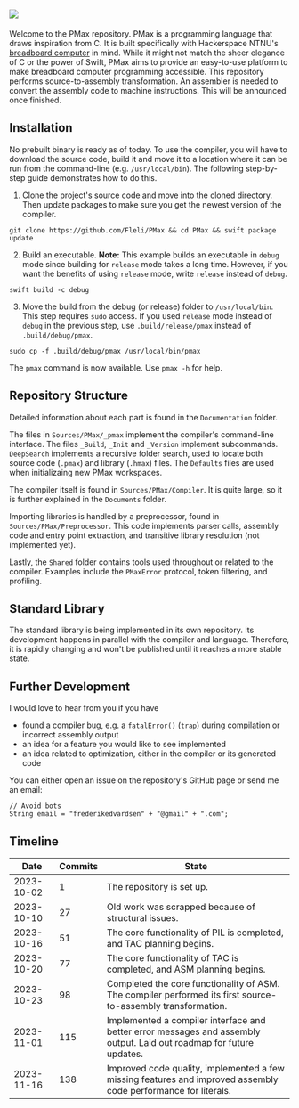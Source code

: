 # <img src="https://upload.wikimedia.org/wikipedia/commons/4/45/Pepsi_max_brand_logo.png" />

Welcome to the PMax repository. PMax is a programming language that draws inspiration from C. It is built specifically with Hackerspace NTNU's [breadboard computer](https://github.com/hackerspace-ntnu/BreadboardComputer) in mind. While it might not match the sheer elegance of C or the power of Swift, PMax aims to provide an easy-to-use platform to make breadboard computer programming accessible. This repository performs source-to-assembly transformation. An assembler is needed to convert the assembly code to machine instructions. This will be announced once finished.

## Installation

No prebuilt binary is ready as of today. To use the compiler, you will have to download the source code, build it and move it to a location where it can be run from the command-line (e.g. `/usr/local/bin`). The following step-by-step guide demonstrates how to do this.

1. Clone the project's source code and move into the cloned directory. Then update packages to make sure you get the newest version of the compiler.

```
git clone https://github.com/Fleli/PMax && cd PMax && swift package update
```

2. Build an executable. **Note:** This example builds an executable in `debug` mode since building for `release` mode takes a long time. However, if you want the benefits of using `release` mode, write `release` instead of `debug`.

```
swift build -c debug
```

3. Move the build from the debug (or release) folder to `/usr/local/bin`. This step requires `sudo` access. If you used `release` mode instead of `debug` in the previous step, use `.build/release/pmax` instead of `.build/debug/pmax`.

```
sudo cp -f .build/debug/pmax /usr/local/bin/pmax
```

The `pmax` command is now available. Use `pmax -h` for help.

## Repository Structure

Detailed information about each part is found in the `Documentation` folder.

The files in `Sources/PMax/_pmax` implement the compiler's command-line interface. The files `_Build`, `_Init` and `_Version` implement subcommands. `DeepSearch` implements a recursive folder search, used to locate both source code (`.pmax`) and library (`.hmax`) files. The `Defaults` files are used when initializaing new PMax workspaces.

The compiler itself is found in `Sources/PMax/Compiler`. It is quite large, so it is further explained in the `Documents` folder.

Importing libraries is handled by a preprocessor, found in `Sources/PMax/Preprocessor`. This code implements parser calls, assembly code and entry point extraction, and transitive library resolution (not implemented yet).

Lastly, the `Shared` folder contains tools used throughout or related to the compiler. Examples include the `PMaxError` protocol, token filtering, and profiling.

## Standard Library

The standard library is being implemented in its own repository. Its development happens in parallel with the compiler and language. Therefore, it is rapidly changing and won't be published until it reaches a more stable state.

## Further Development

I would love to hear from you if you have
- found a compiler bug, e.g. a `fatalError()` (`trap`) during compilation or incorrect assembly output
- an idea for a feature you would like to see implemented
- an idea related to optimization, either in the compiler or its generated code

You can either open an issue on the repository's GitHub page or send me an email:

```
// Avoid bots
String email = "frederikedvardsen" + "@gmail" + ".com";
```

## Timeline

Date        |   Commits |   State
------------|-----------|-----------------------------------------------------------------------------------------------------------------------------------
2023-10-02  |   1       |   The repository is set up.
2023-10-10  |   27      |   Old work was scrapped because of structural issues.
2023-10-16  |   51      |   The core functionality of PIL is completed, and TAC planning begins.
2023-10-20  |   77      |   The core functionality of TAC is completed, and ASM planning begins.
2023-10-23  |   98      |   Completed the core functionality of ASM. The compiler performed its first source-to-assembly transformation.
2023-11-01  |   115     |   Implemented a compiler interface and better error messages and assembly output. Laid out roadmap for future updates.
2023-11-16  |   138     |   Improved code quality, implemented a few missing features and improved assembly code performance for literals.
